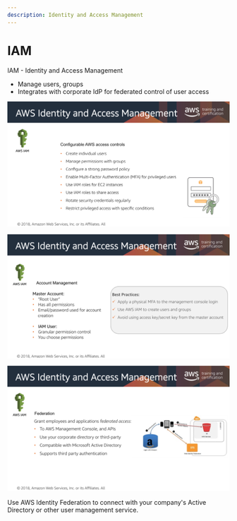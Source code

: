 ```yaml
---
description: Identity and Access Management
---
```


# IAM

IAM - Identity and Access Management 

* Manage users, groups
* Integrates with corporate IdP for federated control of user access

![IAM](../.gitbook/assets/screen-shot-2019-10-27-at-1.23.09-pm.png)

![Create one Master/Root user.](../.gitbook/assets/screen-shot-2019-10-27-at-1.25.42-pm.png)

![Connect with several services for identity management.](../.gitbook/assets/screen-shot-2019-10-27-at-1.26.23-pm.png)

Use AWS Identity Federation to connect with your company's Active Directory or other user management service.

